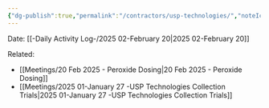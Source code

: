 ```yaml
---
{"dg-publish":true,"permalink":"/contractors/usp-technologies/","noteIcon":"","created":"2025-05-20T09:18:16.002-05:00"}
---
```


Date: [[-Daily Activity Log-/2025 02-February 20\|2025 02-February 20]]

Related:
- [[Meetings/20 Feb 2025 - Peroxide Dosing\|20 Feb 2025 - Peroxide Dosing]]
- [[Meetings/2025 01-January 27 -USP Technologies Collection Trials\|2025 01-January 27 -USP Technologies Collection Trials]]